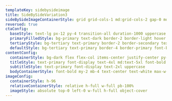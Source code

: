 ```yaml
---
templateKey: sidebysideimage
title: SideBySideVariation3
sideBySideImageContainerStyle: grid grid-cols-1 md:grid-cols-2 gap-0 md:py-30 p-0 bg-tertiary md:gap-8 md:py-4 md:px-4
reversed: true
ctaConfig:
  baseStyle: text-lg px-12 py-4 transition-all duration-1000 uppercase font-body
  primaryFilledStyle: bg-primary text-dark border-2 border-light hover:text-primary hover:bg-dark
  tertiaryStyle: bg-tertiary text-primary border-2 border-secondary text-dark hover:bg-secondary hover:text-dark px-8 py-2
  defaultStyle: bg-tertiary text-primary border-4 border-primary font-bold text-dark hover:bg-primary hover:text-tertiary ease-in-out duration-500
contentConfig:
  containerStyle: bg-dark flex flex-col items-center justify-center py-24 px-8 md:order-last
  titleStyle: text-primary font-display text-4xl md:text-5xl font-bold uppercase text-center
  subtitleStyle: text-primary font-display text-2xl uppercase
  bodyContainerStyle: font-bold my-2 mb-4 text-center text-white max-w-lg mx-auto sidebybody
imageConfig:
  containerStyle: h-96
  relativeContainerStyle: relative h-full w-full pb-100%
  imageStyle: absolute top-0 left-0 w-full h-full object-cover
---
```

